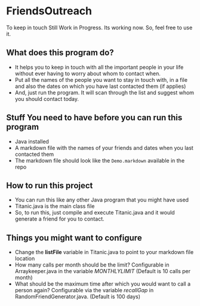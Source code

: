 FriendsOutreach
===============
To keep in touch 
Still Work in Progress. 
Its working now. So, feel free to use it.

What does this program do?
--------------------------
* It helps you to keep in touch with all the important people in your life without ever having to worry about whom to contact when.
* Put all the names of the people you want to stay in touch with, in a file and also the dates on which you have last contacted them (if applies)
* And, just run the program. It will scan through the list and suggest whom you should contact today.

Stuff You need to have before you can run this program
------------------------------------------------------
* Java installed
* A markdown file with the names of your friends and dates when you last contacted them
* The markdown file should look like the `Demo.markdown` available in the repo

How to run this project
-----------------------
* You can run this like any other Java program that you might have used
* Titanic.java is the main class file
* So, to run this, just compile and execute Titanic.java and it would generate a friend for you to contact.

Things you might want to configure
----------------------------------
* Change the **listFile** variable in Titanic.java to point to your markdown file location
* How many calls per month should be the limit? Configurable in Arraykeeper.java in the variable *MONTHLYLIMIT* (Default is 10 calls per month)
* What should be the maximum time after which you would want to call a person again? Configurable via the variable *recallGap* in RandomFriendGenerator.java. (Default is 100 days)
